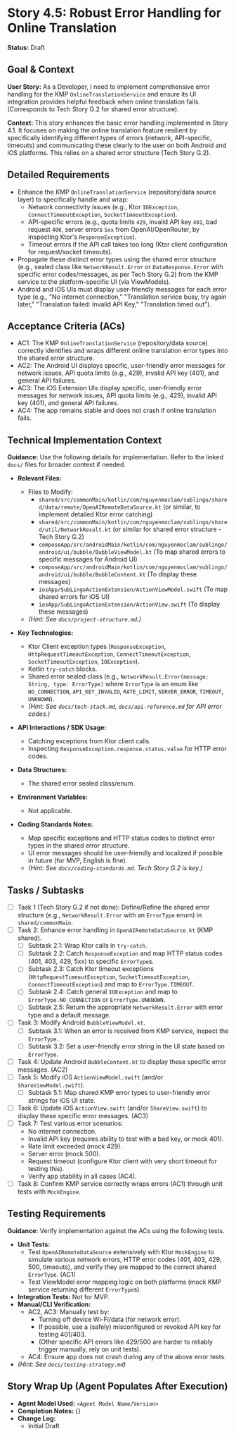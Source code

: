 
# Story 4.5: Robust Error Handling for Online Translation

**Status:** Draft

## Goal & Context

**User Story:** As a Developer, I need to implement comprehensive error handling for the KMP `OnlineTranslationService` and ensure its UI integration provides helpful feedback when online translation fails. (Corresponds to Tech Story G.2 for shared error structure).

**Context:** This story enhances the basic error handling implemented in Story 4.1. It focuses on making the online translation feature resilient by specifically identifying different types of errors (network, API-specific, timeouts) and communicating these clearly to the user on both Android and iOS platforms. This relies on a shared error structure (Tech Story G.2).

## Detailed Requirements

- Enhance the KMP `OnlineTranslationService` (repository/data source layer) to specifically handle and wrap:
    - Network connectivity issues (e.g., Ktor `IOException`, `ConnectTimeoutException`, `SocketTimeoutException`).
    - API-specific errors (e.g., quota limits `429`, invalid API key `401`, bad request `400`, server errors `5xx` from OpenAI/OpenRouter, by inspecting Ktor's `ResponseException`).
    - Timeout errors if the API call takes too long (Ktor client configuration for request/socket timeouts).
- Propagate these distinct error types using the shared error structure (e.g., sealed class like `NetworkResult.Error` or `DataResponse.Error` with specific error codes/messages, as per Tech Story G.2) from the KMP service to the platform-specific UI (via ViewModels).
- Android and iOS UIs must display user-friendly messages for each error type (e.g., "No internet connection," "Translation service busy, try again later," "Translation failed: Invalid API Key," "Translation timed out").

## Acceptance Criteria (ACs)

- AC1: The KMP `OnlineTranslationService` (repository/data source) correctly identifies and wraps different online translation error types into the shared error structure.
- AC2: The Android UI displays specific, user-friendly error messages for network issues, API quota limits (e.g., 429), invalid API key (401), and general API failures.
- AC3: The iOS Extension UIs display specific, user-friendly error messages for network issues, API quota limits (e.g., 429), invalid API key (401), and general API failures.
- AC4: The app remains stable and does not crash if online translation fails.

## Technical Implementation Context

**Guidance:** Use the following details for implementation. Refer to the linked `docs/` files for broader context if needed.

- **Relevant Files:**

    - Files to Modify:
        - `shared/src/commonMain/kotlin/com/nguyenmoclam/sublingo/shared/data/remote/OpenAIRemoteDataSource.kt` (or similar, to implement detailed Ktor error catching)
        - `shared/src/commonMain/kotlin/com/nguyenmoclam/sublingo/shared/util/NetworkResult.kt` (or similar for shared error structure - Tech Story G.2)
        - `composeApp/src/androidMain/kotlin/com/nguyenmoclam/sublingo/android/ui/bubble/BubbleViewModel.kt` (To map shared errors to specific messages for Android UI)
        - `composeApp/src/androidMain/kotlin/com/nguyenmoclam/sublingo/android/ui/bubble/BubbleContent.kt` (To display these messages)
        - `iosApp/SubLingoActionExtension/ActionViewModel.swift` (To map shared errors for iOS UI)
        - `iosApp/SubLingoActionExtension/ActionView.swift` (To display these messages)
    - *(Hint: See `docs/project-structure.md`.)*

- **Key Technologies:**

    - Ktor Client exception types (`ResponseException`, `HttpRequestTimeoutException`, `ConnectTimeoutException`, `SocketTimeoutException`, `IOException`).
    - Kotlin `try-catch` blocks.
    - Shared error sealed class (e.g., `NetworkResult.Error(message: String, type: ErrorType)` where `ErrorType` is an enum like `NO_CONNECTION`, `API_KEY_INVALID`, `RATE_LIMIT`, `SERVER_ERROR`, `TIMEOUT`, `UNKNOWN`).
    - *(Hint: See `docs/tech-stack.md`, `docs/api-reference.md` for API error codes.)*

- **API Interactions / SDK Usage:**

    - Catching exceptions from Ktor client calls.
    - Inspecting `ResponseException.response.status.value` for HTTP error codes.

- **Data Structures:**

    - The shared error sealed class/enum.

- **Environment Variables:**

    - Not applicable.

- **Coding Standards Notes:**

    - Map specific exceptions and HTTP status codes to distinct error types in the shared error structure.
    - UI error messages should be user-friendly and localized if possible in future (for MVP, English is fine).
    - *(Hint: See `docs/coding-standards.md`. Tech Story G.2 is key.)*

## Tasks / Subtasks

- [ ] Task 1 (Tech Story G.2 if not done): Define/Refine the shared error structure (e.g., `NetworkResult.Error` with an `ErrorType` enum) in `shared/commonMain`.
- [ ] Task 2: Enhance error handling in `OpenAIRemoteDataSource.kt` (KMP shared).
    - [ ] Subtask 2.1: Wrap Ktor calls in `try-catch`.
    - [ ] Subtask 2.2: Catch `ResponseException` and map HTTP status codes (401, 403, 429, 5xx) to specific `ErrorType`s.
    - [ ] Subtask 2.3: Catch Ktor timeout exceptions (`HttpRequestTimeoutException`, `SocketTimeoutException`, `ConnectTimeoutException`) and map to `ErrorType.TIMEOUT`.
    - [ ] Subtask 2.4: Catch general `IOException` and map to `ErrorType.NO_CONNECTION` or `ErrorType.UNKNOWN`.
    - [ ] Subtask 2.5: Return the appropriate `NetworkResult.Error` with error type and a default message.
- [ ] Task 3: Modify Android `BubbleViewModel.kt`.
    - [ ] Subtask 3.1: When an error is received from KMP service, inspect the `ErrorType`.
    - [ ] Subtask 3.2: Set a user-friendly error string in the UI state based on `ErrorType`.
- [ ] Task 4: Update Android `BubbleContent.kt` to display these specific error messages. (AC2)
- [ ] Task 5: Modify iOS `ActionViewModel.swift` (and/or `ShareViewModel.swift`).
    - [ ] Subtask 5.1: Map shared KMP error types to user-friendly error strings for iOS UI state.
- [ ] Task 6: Update iOS `ActionView.swift` (and/or `ShareView.swift`) to display these specific error messages. (AC3)
- [ ] Task 7: Test various error scenarios:
    - No internet connection.
    - Invalid API key (requires ability to test with a bad key, or mock 401).
    - Rate limit exceeded (mock 429).
    - Server error (mock 500).
    - Request timeout (configure Ktor client with very short timeout for testing this).
    - Verify app stability in all cases (AC4).
- [ ] Task 8: Confirm KMP service correctly wraps errors (AC1) through unit tests with `MockEngine`.

## Testing Requirements

**Guidance:** Verify implementation against the ACs using the following tests.

- **Unit Tests:**
    - Test `OpenAIRemoteDataSource` extensively with Ktor `MockEngine` to simulate various network errors, HTTP error codes (401, 403, 429, 500, timeouts), and verify they are mapped to the correct shared `ErrorType`. (AC1)
    - Test ViewModel error mapping logic on both platforms (mock KMP service returning different `ErrorType`s).
- **Integration Tests:** Not for MVP.
- **Manual/CLI Verification:**
    - AC2, AC3: Manually test by:
        - Turning off device Wi-Fi/data (for network error).
        - If possible, use a (safely) misconfigured or revoked API key for testing 401/403.
        - (Other specific API errors like 429/500 are harder to reliably trigger manually, rely on unit tests).
    - AC4: Ensure app does not crash during any of the above error tests.
- *(Hint: See `docs/testing-strategy.md`)*

## Story Wrap Up (Agent Populates After Execution)

- **Agent Model Used:** `<Agent Model Name/Version>`
- **Completion Notes:** {}
- **Change Log:**
    - Initial Draft


